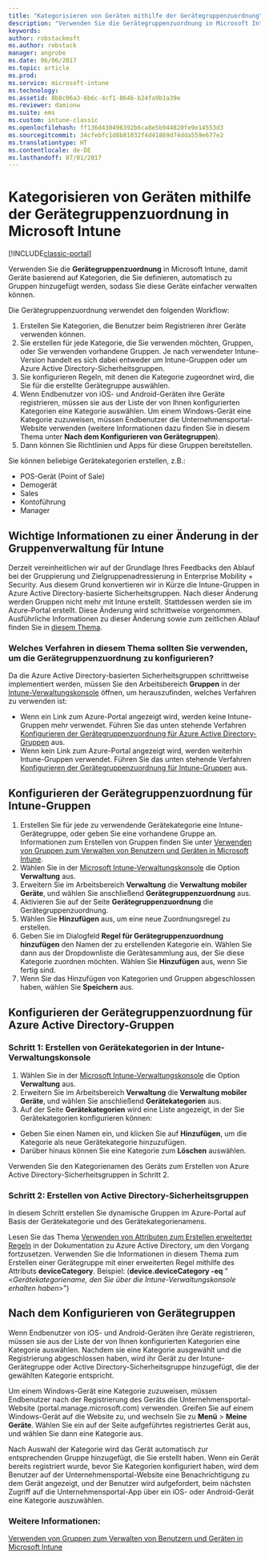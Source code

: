 ```yaml
---
title: "Kategorisieren von Geräten mithilfe der Gerätegruppenzuordnung"
description: "Verwenden Sie die Gerätegruppenzuordnung in Microsoft Intune, um Geräte in von Ihnen definierte Kategorien zu gruppieren, damit Sie diese Geräte einfacher verwalten können."
keywords: 
author: robstackmsft
ms.author: robstack
manager: angrobe
ms.date: 06/06/2017
ms.topic: article
ms.prod: 
ms.service: microsoft-intune
ms.technology: 
ms.assetid: 8b8c06a3-6b6c-4cf1-8646-b24fa9b1a39e
ms.reviewer: damionw
ms.suite: ems
ms.custom: intune-classic
ms.openlocfilehash: ff136d430496392b6ca8e5b944820fe9e14553d3
ms.sourcegitcommit: 34cfebfc1d8b81032f4d41869d74dda559e677e2
ms.translationtype: HT
ms.contentlocale: de-DE
ms.lasthandoff: 07/01/2017
---
```

# <a name="categorize-devices-with-device-group-mapping-in-microsoft-intune"></a>Kategorisieren von Geräten mithilfe der Gerätegruppenzuordnung in Microsoft Intune

[!INCLUDE[classic-portal](../includes/classic-portal.md)]

Verwenden Sie die **Gerätegruppenzuordnung** in Microsoft Intune, damit Geräte basierend auf Kategorien, die Sie definieren, automatisch zu Gruppen hinzugefügt werden, sodass Sie diese Geräte einfacher verwalten können. 

Die Gerätegruppenzuordnung verwendet den folgenden Workflow:
1. Erstellen Sie Kategorien, die Benutzer beim Registrieren ihrer Geräte verwenden können.
2. Sie erstellen für jede Kategorie, die Sie verwenden möchten, Gruppen, oder Sie verwenden vorhandene Gruppen. Je nach verwendeter Intune-Version handelt es sich dabei entweder um Intune-Gruppen oder um Azure Active Directory-Sicherheitsgruppen.
2. Sie konfigurieren Regeln, mit denen die Kategorie zugeordnet wird, die Sie für die erstellte Gerätegruppe auswählen.
3. Wenn Endbenutzer von iOS- und Android-Geräten ihre Geräte registrieren, müssen sie aus der Liste der von Ihnen konfigurierten Kategorien eine Kategorie auswählen. Um einem Windows-Gerät eine Kategorie zuzuweisen, müssen Endbenutzer die Unternehmensportal-Website verwenden (weitere Informationen dazu finden Sie in diesem Thema unter **Nach dem Konfigurieren von Gerätegruppen**).
4. Dann können Sie Richtlinien und Apps für diese Gruppen bereitstellen.

Sie können beliebige Gerätekategorien erstellen, z.B.:
* POS-Gerät (Point of Sale)
* Demogerät
* Sales
* Kontoführung
* Manager

## <a name="important-information-about-a-change-in-group-management-for-intune"></a>Wichtige Informationen zu einer Änderung in der Gruppenverwaltung für Intune

Derzeit vereinheitlichen wir auf der Grundlage Ihres Feedbacks den Ablauf bei der Gruppierung und Zielgruppenadressierung in Enterprise Mobility + Security. Aus diesem Grund konvertieren wir in Kürze die Intune-Gruppen in Azure Active Directory-basierte Sicherheitsgruppen. Nach dieser Änderung werden Gruppen nicht mehr mit Intune erstellt. Stattdessen werden sie im Azure-Portal erstellt. Diese Änderung wird schrittweise vorgenommen. Ausführliche Informationen zu dieser Änderung sowie zum zeitlichen Ablauf finden Sie in [diesem Thema](use-groups-to-manage-users-and-devices-with-microsoft-intune.md).

### <a name="which-procedure-in-this-topic-should-you-use-to-configure-device-group-mapping"></a>Welches Verfahren in diesem Thema sollten Sie verwenden, um die Gerätegruppenzuordnung zu konfigurieren?

Da die Azure Active Directory-basierten Sicherheitsgruppen schrittweise implementiert werden, müssen Sie den Arbeitsbereich **Gruppen** in der [Intune-Verwaltungskonsole](https://manage.microsoft.com) öffnen, um herauszufinden, welches Verfahren zu verwenden ist:

-  Wenn ein Link zum Azure-Portal angezeigt wird, werden keine Intune-Gruppen mehr verwendet. Führen Sie das unten stehende Verfahren [Konfigurieren der Gerätegruppenzuordnung für Azure Active Directory-Gruppen](/intune-classic/deploy-use/categorize-devices-with-device-group-mapping-in-microsoft-intune#how-to-configure-device-group-mapping-for-azure-active-directory-groups) aus.
-  Wenn kein Link zum Azure-Portal angezeigt wird, werden weiterhin Intune-Gruppen verwendet. Führen Sie das unten stehende Verfahren [Konfigurieren der Gerätegruppenzuordnung für Intune-Gruppen](/intune-classic/deploy-use/categorize-devices-with-device-group-mapping-in-microsoft-intune#how-to-configure-device-group-mapping-for-intune-groups) aus.

## <a name="how-to-configure-device-group-mapping-for-intune-groups"></a>Konfigurieren der Gerätegruppenzuordnung für Intune-Gruppen
1. Erstellen Sie für jede zu verwendende Gerätekategorie eine Intune-Gerätegruppe, oder geben Sie eine vorhandene Gruppe an. Informationen zum Erstellen von Gruppen finden Sie unter [Verwenden von Gruppen zum Verwalten von Benutzern und Geräten in Microsoft Intune](use-groups-to-manage-users-and-devices-with-microsoft-intune.md).
2. Wählen Sie in der [Microsoft Intune-Verwaltungskonsole](https://manage.microsoft.com) die Option **Verwaltung** aus.
3. Erweitern Sie im Arbeitsbereich **Verwaltung** die **Verwaltung mobiler Geräte**, und wählen Sie anschließend **Gerätegruppenzuordnung** aus.
4. Aktivieren Sie auf der Seite **Gerätegruppenzuordnung** die Gerätegruppenzuordnung.
5. Wählen Sie **Hinzufügen** aus, um eine neue Zuordnungsregel zu erstellen.
6. Geben Sie im Dialogfeld **Regel für Gerätegruppenzuordnung hinzufügen** den Namen der zu erstellenden Kategorie ein. Wählen Sie dann aus der Dropdownliste die Gerätesammlung aus, der Sie diese Kategorie zuordnen möchten. Wählen Sie **Hinzufügen** aus, wenn Sie fertig sind.
7. Wenn Sie das Hinzufügen von Kategorien und Gruppen abgeschlossen haben, wählen Sie **Speichern** aus.



## <a name="how-to-configure-device-group-mapping-for-azure-active-directory-groups"></a>Konfigurieren der Gerätegruppenzuordnung für Azure Active Directory-Gruppen

### <a name="step-1---create-device-categories-in-the-intune-administration-console"></a>Schritt 1: Erstellen von Gerätekategorien in der Intune-Verwaltungskonsole
1. Wählen Sie in der [Microsoft Intune-Verwaltungskonsole](https://manage.microsoft.com) die Option **Verwaltung** aus.
3. Erweitern Sie im Arbeitsbereich **Verwaltung** die **Verwaltung mobiler Geräte**, und wählen Sie anschließend **Gerätekategorien** aus.
4. Auf der Seite **Gerätekategorien** wird eine Liste angezeigt, in der Sie Gerätekategorien konfigurieren können: 
- Geben Sie einen Namen ein, und klicken Sie auf **Hinzufügen**, um die Kategorie als neue Gerätekategorie hinzuzufügen.
- Darüber hinaus können Sie eine Kategorie zum **Löschen** auswählen.

Verwenden Sie den Kategorienamen des Geräts zum Erstellen von Azure Active Directory-Sicherheitsgruppen in Schritt 2.

### <a name="step-2---create-azure-active-directory-security-groups"></a>Schritt 2: Erstellen von Active Directory-Sicherheitsgruppen

In diesem Schritt erstellen Sie dynamische Gruppen im Azure-Portal auf Basis der Gerätekategorie und des Gerätekategorienamens.

Lesen Sie das Thema [Verwenden von Attributen zum Erstellen erweiterter Regeln](https://azure.microsoft.com/documentation/articles/active-directory-accessmanagement-groups-with-advanced-rules/#using-attributes-to-create-rules-for-device-objects) in der Dokumentation zu Azure Active Directory, um den Vorgang fortzusetzen.
Verwenden Sie die Informationen in diesem Thema zum Erstellen einer Gerätegruppe mit einer erweiterten Regel mithilfe des Attributs **deviceCategory**.
Beispiel: (**device.deviceCategory -eq** "<*Gerätekategoriename, den Sie über die Intune-Verwaltungskonsole erhalten haben*>")


## <a name="after-you-configure-device-groups"></a>Nach dem Konfigurieren von Gerätegruppen

Wenn Endbenutzer von iOS- und Android-Geräten ihre Geräte registrieren, müssen sie aus der Liste der von Ihnen konfigurierten Kategorien eine Kategorie auswählen. Nachdem sie eine Kategorie ausgewählt und die Registrierung abgeschlossen haben, wird ihr Gerät zu der Intune-Gerätegruppe oder Active Directory-Sicherheitsgruppe hinzugefügt, die der gewählten Kategorie entspricht.

Um einem Windows-Gerät eine Kategorie zuzuweisen, müssen Endbenutzer nach der Registrierung des Geräts die Unternehmensportal-Website (portal.manage.microsoft.com) verwenden. Greifen Sie auf einem Windows-Gerät auf die Website zu, und wechseln Sie zu **Menü** > **Meine Geräte**. Wählen Sie ein auf der Seite aufgeführtes registriertes Gerät aus, und wählen Sie dann eine Kategorie aus. 

Nach Auswahl der Kategorie wird das Gerät automatisch zur entsprechenden Gruppe hinzugefügt, die Sie erstellt haben. Wenn ein Gerät bereits registriert wurde, bevor Sie Kategorien konfiguriert haben, wird dem Benutzer auf der Unternehmensportal-Website eine Benachrichtigung zu dem Gerät angezeigt, und der Benutzer wird aufgefordert, beim nächsten Zugriff auf die Unternehmensportal-App über ein iOS- oder Android-Gerät eine Kategorie auszuwählen.



### <a name="see-also"></a>Weitere Informationen:
[Verwenden von Gruppen zum Verwalten von Benutzern und Geräten in Microsoft Intune](use-groups-to-manage-users-and-devices-with-microsoft-intune.md)
